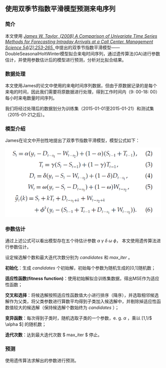 ## 使用双季节指数平滑模型预测来电序列

### 简介

本文使用  *[James W. Taylor, (2008) A Comparison of Univariate Time Series Methods for Forecasting Intraday Arrivals at a Call Center. Management Science 54(2):253-265. ](https://doi.org/10.1287/mnsc.1070.0786)* 中提出的双季节指数平滑模型——DoubleSeasonalHoltWinter模型拟合来电时间序列，通过遗传算法(GA)进行参数估计，并使用参数估计后的模型进行预测，分析对比拟合结果。



### 数据处理

本文使用James的论文中使用的来电时间序列数据，但由于原数据记录的是每个来电的时间，因此我们需要将原数据进行处理，得到工作时间内（9: 00-18: 00）每小时来电数量时间序列。

我们将经过处理后的数据划分为训练集（2015-01-01至2015-01-21）和测试集（2015-01-21之后）。



### 模型介绍

James在论文中开创性地提出了双季节指数平滑模型，模型公式如下：

![模型公式](figure/模型公式.png)



### 参数估计

通过上述公式可以看出模型存在五个待估计参数 $\alpha\ \gamma\ \delta\ \omega\ \phi$， 本文使用遗传算法进行参数估计。

设定候选解个数和最大迭代次数分别为 $candidates$ 和 $max\_iter$ 。

**初始化**：生成 $candidates$ 个初始解，初始每个参数为随机生成的[0,1]随机数；

**适应性函数(fitness function)**：使用初始解拟合训练集数据，得出MSE作为适应性函数；

**交叉和选择**：将候选解按照适应性函数值大小进行排序（降序），并选取相邻候选解作为父类，将父类参数进行算数平均得到子类加入候选解中，并剔除掉适应性函数值较大的候选解（保持候选解个数始终为 $candidates$ ）；

**变异函数**：每次得到子类时，随机选取子类的一个参数，e. g. $\alpha$ ，乘以 [1,1/$ \alpha $] 的随机数；

**迭代次数**：达到最大迭代次数 $ max\_iter $ 停止。



### 预测

使用遗传算法求解出的参数进行预测。



